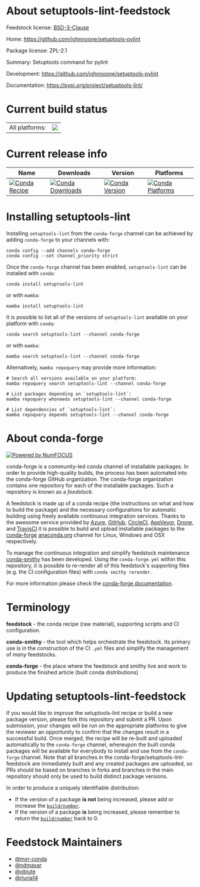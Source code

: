 About setuptools-lint-feedstock
===============================

Feedstock license: [BSD-3-Clause](https://github.com/conda-forge/setuptools-lint-feedstock/blob/main/LICENSE.txt)

Home: https://github.com/johnnoone/setuptools-pylint

Package license: ZPL-2.1

Summary: Setuptools command for pylint

Development: https://github.com/johnnoone/setuptools-pylint

Documentation: https://pypi.org/project/setuptools-lint/

Current build status
====================


<table><tr><td>All platforms:</td>
    <td>
      <a href="https://dev.azure.com/conda-forge/feedstock-builds/_build/latest?definitionId=9462&branchName=main">
        <img src="https://dev.azure.com/conda-forge/feedstock-builds/_apis/build/status/setuptools-lint-feedstock?branchName=main">
      </a>
    </td>
  </tr>
</table>

Current release info
====================

| Name | Downloads | Version | Platforms |
| --- | --- | --- | --- |
| [![Conda Recipe](https://img.shields.io/badge/recipe-setuptools--lint-green.svg)](https://anaconda.org/conda-forge/setuptools-lint) | [![Conda Downloads](https://img.shields.io/conda/dn/conda-forge/setuptools-lint.svg)](https://anaconda.org/conda-forge/setuptools-lint) | [![Conda Version](https://img.shields.io/conda/vn/conda-forge/setuptools-lint.svg)](https://anaconda.org/conda-forge/setuptools-lint) | [![Conda Platforms](https://img.shields.io/conda/pn/conda-forge/setuptools-lint.svg)](https://anaconda.org/conda-forge/setuptools-lint) |

Installing setuptools-lint
==========================

Installing `setuptools-lint` from the `conda-forge` channel can be achieved by adding `conda-forge` to your channels with:

```
conda config --add channels conda-forge
conda config --set channel_priority strict
```

Once the `conda-forge` channel has been enabled, `setuptools-lint` can be installed with `conda`:

```
conda install setuptools-lint
```

or with `mamba`:

```
mamba install setuptools-lint
```

It is possible to list all of the versions of `setuptools-lint` available on your platform with `conda`:

```
conda search setuptools-lint --channel conda-forge
```

or with `mamba`:

```
mamba search setuptools-lint --channel conda-forge
```

Alternatively, `mamba repoquery` may provide more information:

```
# Search all versions available on your platform:
mamba repoquery search setuptools-lint --channel conda-forge

# List packages depending on `setuptools-lint`:
mamba repoquery whoneeds setuptools-lint --channel conda-forge

# List dependencies of `setuptools-lint`:
mamba repoquery depends setuptools-lint --channel conda-forge
```


About conda-forge
=================

[![Powered by
NumFOCUS](https://img.shields.io/badge/powered%20by-NumFOCUS-orange.svg?style=flat&colorA=E1523D&colorB=007D8A)](https://numfocus.org)

conda-forge is a community-led conda channel of installable packages.
In order to provide high-quality builds, the process has been automated into the
conda-forge GitHub organization. The conda-forge organization contains one repository
for each of the installable packages. Such a repository is known as a *feedstock*.

A feedstock is made up of a conda recipe (the instructions on what and how to build
the package) and the necessary configurations for automatic building using freely
available continuous integration services. Thanks to the awesome service provided by
[Azure](https://azure.microsoft.com/en-us/services/devops/), [GitHub](https://github.com/),
[CircleCI](https://circleci.com/), [AppVeyor](https://www.appveyor.com/),
[Drone](https://cloud.drone.io/welcome), and [TravisCI](https://travis-ci.com/)
it is possible to build and upload installable packages to the
[conda-forge](https://anaconda.org/conda-forge) [anaconda.org](https://anaconda.org/)
channel for Linux, Windows and OSX respectively.

To manage the continuous integration and simplify feedstock maintenance
[conda-smithy](https://github.com/conda-forge/conda-smithy) has been developed.
Using the ``conda-forge.yml`` within this repository, it is possible to re-render all of
this feedstock's supporting files (e.g. the CI configuration files) with ``conda smithy rerender``.

For more information please check the [conda-forge documentation](https://conda-forge.org/docs/).

Terminology
===========

**feedstock** - the conda recipe (raw material), supporting scripts and CI configuration.

**conda-smithy** - the tool which helps orchestrate the feedstock.
                   Its primary use is in the construction of the CI ``.yml`` files
                   and simplify the management of *many* feedstocks.

**conda-forge** - the place where the feedstock and smithy live and work to
                  produce the finished article (built conda distributions)


Updating setuptools-lint-feedstock
==================================

If you would like to improve the setuptools-lint recipe or build a new
package version, please fork this repository and submit a PR. Upon submission,
your changes will be run on the appropriate platforms to give the reviewer an
opportunity to confirm that the changes result in a successful build. Once
merged, the recipe will be re-built and uploaded automatically to the
`conda-forge` channel, whereupon the built conda packages will be available for
everybody to install and use from the `conda-forge` channel.
Note that all branches in the conda-forge/setuptools-lint-feedstock are
immediately built and any created packages are uploaded, so PRs should be based
on branches in forks and branches in the main repository should only be used to
build distinct package versions.

In order to produce a uniquely identifiable distribution:
 * If the version of a package **is not** being increased, please add or increase
   the [``build/number``](https://docs.conda.io/projects/conda-build/en/latest/resources/define-metadata.html#build-number-and-string).
 * If the version of a package **is** being increased, please remember to return
   the [``build/number``](https://docs.conda.io/projects/conda-build/en/latest/resources/define-metadata.html#build-number-and-string)
   back to 0.

Feedstock Maintainers
=====================

* [@mxr-conda](https://github.com/mxr-conda/)
* [@ndmaxar](https://github.com/ndmaxar/)
* [@oblute](https://github.com/oblute/)
* [@rluria14](https://github.com/rluria14/)

